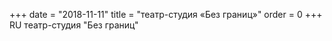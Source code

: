 +++
date = "2018-11-11"
title = "театр-студия «Без границ»"
order = 0
+++
RU
театр-студия "Без границ"
